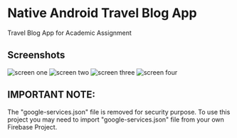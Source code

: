 # Native Android Travel Blog App

Travel Blog App for Academic Assignment

## Screenshots

![screen one](https://github.com/avengyy/Native-Android-RedCloud/blob/master/ExampleScreens/screen1.jpeg)
![screen two](https://github.com/avengyy/Native-Android-RedCloud/blob/master/ExampleScreens/screen2.jpeg)
![screen three](https://github.com/avengyy/Native-Android-RedCloud/blob/master/ExampleScreens/screen3.jpeg)
![screen four](https://github.com/avengyy/Native-Android-RedCloud/blob/master/ExampleScreens/screen4.jpeg)

## IMPORTANT NOTE:

The "google-services.json" file is removed for security purpose. To use this project you may need to import "google-services.json" file from your own Firebase Project.
